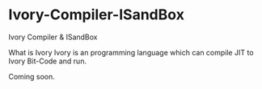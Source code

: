 Ivory-Compiler-ISandBox
=======================

Ivory Compiler &amp; ISandBox

What is Ivory
	Ivory is an programming language which can compile JIT to Ivory Bit-Code and run.

Coming soon.

